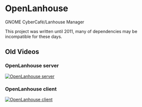 # OpenLanhouse
GNOME CyberCafé/Lanhouse Manager

This project was written until 2011, many of dependencies may be incompatible for these days.

## Old Videos
### OpenLanhouse server
[![OpenLanhouse server](http://img.youtube.com/vi/Mz6h7tUrlEY/0.jpg)](https://www.youtube.com/watch?v=Mz6h7tUrlEY "OpenLanhouse server")

### OpenLanhouse client
[![OpenLanhouse client](http://img.youtube.com/vi/ERnf-wP_7h0/0.jpg)](https://www.youtube.com/watch?v=ERnf-wP_7h0 "OpenLanhouse client")
